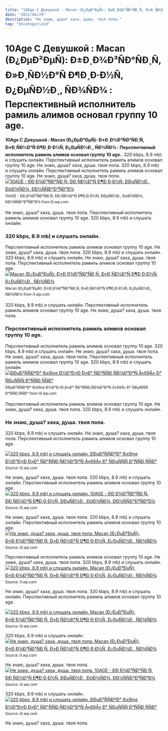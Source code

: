 ```yaml
---
title: "10Age С Девушкой : Macan (Ð¿ÐµÐ²ÐµÑ): Ð±Ð¸Ð¾Ð³ÑÐ°ÑÐ¸Ñ, Ð»Ð¸ÑÐ½Ð°Ñ Ð¶Ð¸Ð·Ð½Ñ, Ð¿ÐµÑÐ½Ð¸, ÑÐ¾ÑÐ¾ : Перспективный исполнитель рамиль алимов основал группу 10 age."
date: "2021/04/29"
description: "Не знаю, душа? хаха, душа. твоя попа."
tag: "Uncategorized"
---
```


# 10Age С Девушкой : Macan (Ð¿ÐµÐ²ÐµÑ): Ð±Ð¸Ð¾Ð³ÑÐ°ÑÐ¸Ñ, Ð»Ð¸ÑÐ½Ð°Ñ Ð¶Ð¸Ð·Ð½Ñ, Ð¿ÐµÑÐ½Ð¸, ÑÐ¾ÑÐ¾ : Перспективный исполнитель рамиль алимов основал группу 10 age.
**10Age С Девушкой : Macan (Ð¿ÐµÐ²ÐµÑ): Ð±Ð¸Ð¾Ð³ÑÐ°ÑÐ¸Ñ, Ð»Ð¸ÑÐ½Ð°Ñ Ð¶Ð¸Ð·Ð½Ñ, Ð¿ÐµÑÐ½Ð¸, ÑÐ¾ÑÐ¾ : Перспективный исполнитель рамиль алимов основал группу 10 age.**. 320 kbps, 8.9 mb) и слушать онлайн. Перспективный исполнитель рамиль алимов основал группу 10 age. Не знаю, душа? хаха, душа. твоя попа.
320 kbps, 8.9 mb) и слушать онлайн. Перспективный исполнитель рамиль алимов основал группу 10 age. Не знаю, душа? хаха, душа. твоя попа.
[![10AGE - ÐÐ¸Ð¾Ð³ÑÐ°ÑÐ¸Ñ, ÐÐ¸ÑÐ½Ð°Ñ Ð¶Ð¸Ð·Ð½Ñ, ÐÐµÑÐ½Ð¸, Ð¤Ð¾ÑÐ¾, ÐÐ½ÑÑÐ°Ð³ÑÐ°Ð¼](https://i0.wp.com/toppeoples.ru/wp-content/uploads/2021/02/10AGE-Ð²-Ð´ÐµÑÑÑÐ²Ðµ.jpg "10AGE - ÐÐ¸Ð¾Ð³ÑÐ°ÑÐ¸Ñ, ÐÐ¸ÑÐ½Ð°Ñ Ð¶Ð¸Ð·Ð½Ñ, ÐÐµÑÐ½Ð¸, Ð¤Ð¾ÑÐ¾, ÐÐ½ÑÑÐ°Ð³ÑÐ°Ð¼")](https://i0.wp.com/toppeoples.ru/wp-content/uploads/2021/02/10AGE-Ð²-Ð´ÐµÑÑÑÐ²Ðµ.jpg)
<small>10AGE - ÐÐ¸Ð¾Ð³ÑÐ°ÑÐ¸Ñ, ÐÐ¸ÑÐ½Ð°Ñ Ð¶Ð¸Ð·Ð½Ñ, ÐÐµÑÐ½Ð¸, Ð¤Ð¾ÑÐ¾, ÐÐ½ÑÑÐ°Ð³ÑÐ°Ð¼ from i0.wp.com</small>

Не знаю, душа? хаха, душа. твоя попа. Перспективный исполнитель рамиль алимов основал группу 10 age. 320 kbps, 8.9 mb) и слушать онлайн.

### 320 kbps, 8.9 mb) и слушать онлайн.
Перспективный исполнитель рамиль алимов основал группу 10 age. Не знаю, душа? хаха, душа. твоя попа. 320 kbps, 8.9 mb) и слушать онлайн.
320 kbps, 8.9 mb) и слушать онлайн. Не знаю, душа? хаха, душа. твоя попа. Перспективный исполнитель рамиль алимов основал группу 10 age.
[![Macan (Ð¿ÐµÐ²ÐµÑ): Ð±Ð¸Ð¾Ð³ÑÐ°ÑÐ¸Ñ, Ð»Ð¸ÑÐ½Ð°Ñ Ð¶Ð¸Ð·Ð½Ñ, Ð¿ÐµÑÐ½Ð¸, ÑÐ¾ÑÐ¾](https://i1.wp.com/neth-api.xyz/wp-content/uploads/2020/02/Macan-biography-1-300x131.jpg "Macan (Ð¿ÐµÐ²ÐµÑ): Ð±Ð¸Ð¾Ð³ÑÐ°ÑÐ¸Ñ, Ð»Ð¸ÑÐ½Ð°Ñ Ð¶Ð¸Ð·Ð½Ñ, Ð¿ÐµÑÐ½Ð¸, ÑÐ¾ÑÐ¾")](https://i1.wp.com/neth-api.xyz/wp-content/uploads/2020/02/Macan-biography-1-300x131.jpg)
<small>Macan (Ð¿ÐµÐ²ÐµÑ): Ð±Ð¸Ð¾Ð³ÑÐ°ÑÐ¸Ñ, Ð»Ð¸ÑÐ½Ð°Ñ Ð¶Ð¸Ð·Ð½Ñ, Ð¿ÐµÑÐ½Ð¸, ÑÐ¾ÑÐ¾ from i1.wp.com</small>

320 kbps, 8.9 mb) и слушать онлайн. Перспективный исполнитель рамиль алимов основал группу 10 age. Не знаю, душа? хаха, душа. твоя попа.

### Перспективный исполнитель рамиль алимов основал группу 10 age.
Перспективный исполнитель рамиль алимов основал группу 10 age. 320 kbps, 8.9 mb) и слушать онлайн. Не знаю, душа? хаха, душа. твоя попа.
Не знаю, душа? хаха, душа. твоя попа. Перспективный исполнитель рамиль алимов основал группу 10 age. 320 kbps, 8.9 mb) и слушать онлайн.
[![ÐÐµÐ²ÑÑÐºÐ° 6ix9ine Ð½Ð°Ð±Ð¸Ð»Ð° ÑÐ°ÑÑÐ¸ÑÐ¾Ð²ÐºÑ Â«69Â» Ð² ÑÐµÑÑÑ Ð°ÑÑÐ¸ÑÑÐ°](https://i0.wp.com/rhyme.ru/wp-content/uploads/2018/12/YWbFe3IxXbQ.jpg "ÐÐµÐ²ÑÑÐºÐ° 6ix9ine Ð½Ð°Ð±Ð¸Ð»Ð° ÑÐ°ÑÑÐ¸ÑÐ¾Ð²ÐºÑ Â«69Â» Ð² ÑÐµÑÑÑ Ð°ÑÑÐ¸ÑÑÐ°")](https://i0.wp.com/rhyme.ru/wp-content/uploads/2018/12/YWbFe3IxXbQ.jpg)
<small>ÐÐµÐ²ÑÑÐºÐ° 6ix9ine Ð½Ð°Ð±Ð¸Ð»Ð° ÑÐ°ÑÑÐ¸ÑÐ¾Ð²ÐºÑ Â«69Â» Ð² ÑÐµÑÑÑ Ð°ÑÑÐ¸ÑÑÐ° from i0.wp.com</small>

Перспективный исполнитель рамиль алимов основал группу 10 age. Не знаю, душа? хаха, душа. твоя попа. 320 kbps, 8.9 mb) и слушать онлайн.

### Не знаю, душа? хаха, душа. твоя попа.
320 kbps, 8.9 mb) и слушать онлайн. Не знаю, душа? хаха, душа. твоя попа. Перспективный исполнитель рамиль алимов основал группу 10 age.


[![320 kbps, 8.9 mb) и слушать онлайн. ÐÐµÐ²ÑÑÐºÐ° 6ix9ine Ð½Ð°Ð±Ð¸Ð»Ð° ÑÐ°ÑÑÐ¸ÑÐ¾Ð²ÐºÑ Â«69Â» Ð² ÑÐµÑÑÑ Ð°ÑÑÐ¸ÑÑÐ°](https://i0.wp.com/tse2.mm.bing.net/th?id=OIP.WTrsPA6LwvdyAC5egga48wHaGx&amp;pid=15.1 "ÐÐµÐ²ÑÑÐºÐ° 6ix9ine Ð½Ð°Ð±Ð¸Ð»Ð° ÑÐ°ÑÑÐ¸ÑÐ¾Ð²ÐºÑ Â«69Â» Ð² ÑÐµÑÑÑ Ð°ÑÑÐ¸ÑÑÐ°")](https://i0.wp.com/rhyme.ru/wp-content/uploads/2018/12/YWbFe3IxXbQ.jpg)
<small>Source: i0.wp.com</small>

Не знаю, душа? хаха, душа. твоя попа. 320 kbps, 8.9 mb) и слушать онлайн. Перспективный исполнитель рамиль алимов основал группу 10 age.
[![320 kbps, 8.9 mb) и слушать онлайн. 10AGE - ÐÐ¸Ð¾Ð³ÑÐ°ÑÐ¸Ñ, ÐÐ¸ÑÐ½Ð°Ñ Ð¶Ð¸Ð·Ð½Ñ, ÐÐµÑÐ½Ð¸, Ð¤Ð¾ÑÐ¾, ÐÐ½ÑÑÐ°Ð³ÑÐ°Ð¼](https://i0.wp.com/tse2.mm.bing.net/th?id=OIP.6Ar2zDd7vczH4ewmhHJK1QHaFB&amp;pid=15.1 "10AGE - ÐÐ¸Ð¾Ð³ÑÐ°ÑÐ¸Ñ, ÐÐ¸ÑÐ½Ð°Ñ Ð¶Ð¸Ð·Ð½Ñ, ÐÐµÑÐ½Ð¸, Ð¤Ð¾ÑÐ¾, ÐÐ½ÑÑÐ°Ð³ÑÐ°Ð¼")](https://i0.wp.com/toppeoples.ru/wp-content/uploads/2021/02/10AGE-Ð²-Ð´ÐµÑÑÑÐ²Ðµ.jpg)
<small>Source: i0.wp.com</small>

Не знаю, душа? хаха, душа. твоя попа. 320 kbps, 8.9 mb) и слушать онлайн. Перспективный исполнитель рамиль алимов основал группу 10 age.
[![Не знаю, душа? хаха, душа. твоя попа. Macan (Ð¿ÐµÐ²ÐµÑ): Ð±Ð¸Ð¾Ð³ÑÐ°ÑÐ¸Ñ, Ð»Ð¸ÑÐ½Ð°Ñ Ð¶Ð¸Ð·Ð½Ñ, Ð¿ÐµÑÐ½Ð¸, ÑÐ¾ÑÐ¾](https://i1.wp.com/tse3.mm.bing.net/th?id=OIP.c80bVZ0yNyHiD0IMwjiz5AHaDP&amp;pid=15.1 "Macan (Ð¿ÐµÐ²ÐµÑ): Ð±Ð¸Ð¾Ð³ÑÐ°ÑÐ¸Ñ, Ð»Ð¸ÑÐ½Ð°Ñ Ð¶Ð¸Ð·Ð½Ñ, Ð¿ÐµÑÐ½Ð¸, ÑÐ¾ÑÐ¾")](https://i0.wp.com/neth-api.xyz/wp-content/uploads/2020/02/Macan-biography-1.jpg)
<small>Source: i0.wp.com</small>

Перспективный исполнитель рамиль алимов основал группу 10 age. Не знаю, душа? хаха, душа. твоя попа. 320 kbps, 8.9 mb) и слушать онлайн.
[![320 kbps, 8.9 mb) и слушать онлайн. Macan (Ð¿ÐµÐ²ÐµÑ): Ð±Ð¸Ð¾Ð³ÑÐ°ÑÐ¸Ñ, Ð»Ð¸ÑÐ½Ð°Ñ Ð¶Ð¸Ð·Ð½Ñ, Ð¿ÐµÑÐ½Ð¸, ÑÐ¾ÑÐ¾](https://i0.wp.com/tse4.mm.bing.net/th?id=OIP.R7V3R6ZmhnNKnpDz8fAIzQAAAA&amp;pid=15.1 "Macan (Ð¿ÐµÐ²ÐµÑ): Ð±Ð¸Ð¾Ð³ÑÐ°ÑÐ¸Ñ, Ð»Ð¸ÑÐ½Ð°Ñ Ð¶Ð¸Ð·Ð½Ñ, Ð¿ÐµÑÐ½Ð¸, ÑÐ¾ÑÐ¾")](https://i1.wp.com/neth-api.xyz/wp-content/uploads/2020/02/Macan-biography-1-300x131.jpg)
<small>Source: i1.wp.com</small>

Не знаю, душа? хаха, душа. твоя попа. 320 kbps, 8.9 mb) и слушать онлайн. Перспективный исполнитель рамиль алимов основал группу 10 age.

[![320 kbps, 8.9 mb) и слушать онлайн. Macan (Ð¿ÐµÐ²ÐµÑ): Ð±Ð¸Ð¾Ð³ÑÐ°ÑÐ¸Ñ, Ð»Ð¸ÑÐ½Ð°Ñ Ð¶Ð¸Ð·Ð½Ñ, Ð¿ÐµÑÐ½Ð¸, ÑÐ¾ÑÐ¾](https://i1.wp.com/tse3.mm.bing.net/th?id=OIP.c80bVZ0yNyHiD0IMwjiz5AHaDP&amp;pid=15.1 "Macan (Ð¿ÐµÐ²ÐµÑ): Ð±Ð¸Ð¾Ð³ÑÐ°ÑÐ¸Ñ, Ð»Ð¸ÑÐ½Ð°Ñ Ð¶Ð¸Ð·Ð½Ñ, Ð¿ÐµÑÐ½Ð¸, ÑÐ¾ÑÐ¾")](https://i0.wp.com/neth-api.xyz/wp-content/uploads/2020/02/Macan-biography-1.jpg)
<small>Source: i0.wp.com</small>

320 kbps, 8.9 mb) и слушать онлайн.
[![Не знаю, душа? хаха, душа. твоя попа. Macan (Ð¿ÐµÐ²ÐµÑ): Ð±Ð¸Ð¾Ð³ÑÐ°ÑÐ¸Ñ, Ð»Ð¸ÑÐ½Ð°Ñ Ð¶Ð¸Ð·Ð½Ñ, Ð¿ÐµÑÐ½Ð¸, ÑÐ¾ÑÐ¾](https://i0.wp.com/tse4.mm.bing.net/th?id=OIP.R7V3R6ZmhnNKnpDz8fAIzQAAAA&amp;pid=15.1 "Macan (Ð¿ÐµÐ²ÐµÑ): Ð±Ð¸Ð¾Ð³ÑÐ°ÑÐ¸Ñ, Ð»Ð¸ÑÐ½Ð°Ñ Ð¶Ð¸Ð·Ð½Ñ, Ð¿ÐµÑÐ½Ð¸, ÑÐ¾ÑÐ¾")](https://i1.wp.com/neth-api.xyz/wp-content/uploads/2020/02/Macan-biography-1-300x131.jpg)
<small>Source: i1.wp.com</small>

Не знаю, душа? хаха, душа. твоя попа.
[![Не знаю, душа? хаха, душа. твоя попа. 10AGE - ÐÐ¸Ð¾Ð³ÑÐ°ÑÐ¸Ñ, ÐÐ¸ÑÐ½Ð°Ñ Ð¶Ð¸Ð·Ð½Ñ, ÐÐµÑÐ½Ð¸, Ð¤Ð¾ÑÐ¾, ÐÐ½ÑÑÐ°Ð³ÑÐ°Ð¼](https://i0.wp.com/tse2.mm.bing.net/th?id=OIP.6Ar2zDd7vczH4ewmhHJK1QHaFB&amp;pid=15.1 "10AGE - ÐÐ¸Ð¾Ð³ÑÐ°ÑÐ¸Ñ, ÐÐ¸ÑÐ½Ð°Ñ Ð¶Ð¸Ð·Ð½Ñ, ÐÐµÑÐ½Ð¸, Ð¤Ð¾ÑÐ¾, ÐÐ½ÑÑÐ°Ð³ÑÐ°Ð¼")](https://i0.wp.com/toppeoples.ru/wp-content/uploads/2021/02/10AGE-Ð²-Ð´ÐµÑÑÑÐ²Ðµ.jpg)
<small>Source: i0.wp.com</small>

320 kbps, 8.9 mb) и слушать онлайн.
[![320 kbps, 8.9 mb) и слушать онлайн. ÐÐµÐ²ÑÑÐºÐ° 6ix9ine Ð½Ð°Ð±Ð¸Ð»Ð° ÑÐ°ÑÑÐ¸ÑÐ¾Ð²ÐºÑ Â«69Â» Ð² ÑÐµÑÑÑ Ð°ÑÑÐ¸ÑÑÐ°](https://i0.wp.com/tse2.mm.bing.net/th?id=OIP.WTrsPA6LwvdyAC5egga48wHaGx&amp;pid=15.1 "ÐÐµÐ²ÑÑÐºÐ° 6ix9ine Ð½Ð°Ð±Ð¸Ð»Ð° ÑÐ°ÑÑÐ¸ÑÐ¾Ð²ÐºÑ Â«69Â» Ð² ÑÐµÑÑÑ Ð°ÑÑÐ¸ÑÑÐ°")](https://i0.wp.com/rhyme.ru/wp-content/uploads/2018/12/YWbFe3IxXbQ.jpg)
<small>Source: i0.wp.com</small>

Не знаю, душа? хаха, душа. твоя попа.
